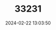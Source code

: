 ---
title: "33231"
category: "Alstonia pneumatophora"
draft: false
date: 2024-02-22 13:03:50
languages:
  Thai: ["Basung", "Ton Yuan"]
  Undetermined: ["Pulai Basong", "Pulai Puteh", "Teenpet Phru"]
---